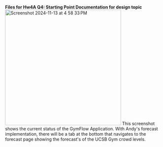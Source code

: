 **Files for Hw4A Q4: Starting Point Documentation for design topic**
<img width="376" alt="Screenshot 2024-11-13 at 4 58 33 PM" src="https://github.com/user-attachments/assets/e307b832-f27c-4e26-af60-0264f1017cbf">
This screenshot shows the current status of the GymFlow Application. With Andy's forecast implementation, there will be a tab at the bottom that navigates to the forecast page showing the forecast's of the UCSB Gym crowd levels. 

